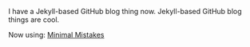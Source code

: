 I have a Jekyll-based GitHub blog thing now. Jekyll-based GitHub blog things are cool.

Now using: [Minimal Mistakes](http://mmistakes.github.io/minimal-mistakes)